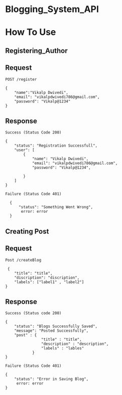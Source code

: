 # Blogging_System_API

# How To Use

## Registering_Author

## Request

`POST /register`

    {
        "name":"Vikalp Dwivedi",
        "email": "vikalpdwivedi786@gmail.com",
        "password": "Vikalp@1234"
    }
    
## Response

`Success (Status Code 200)`

    {
        "status": "Registration Successfull",
        "user": [
            {
                "name": "Vikalp Dwivedi",
                "email": "vikalpdwivedi786@gmail.com",
                "password": "Vikalp@1234",

            }
        ]
    }
`Failure (Status Code 401)`

      {
          "status": "Something Went Wrong",
           error: error
      }
      
 ## Creating Post
 
 ## Request
 
 `Post /createBlog`
 
     {
        "title": "title",
        "discription": "discription",
        "labels": ["label1" , "label2"]
    }
    
## Response

`Success (Status code 200)`

    {
        "status": "Blogs Successfully Saved",
        "message": "Posted Successfully",
        "post" : {
                    "title" : "title",
                    "description" : "description",
                    "labels" : "lables"
                } 
    }
    
`Failure (Status Code 401)`

    {
        "status": "Error in Saving Blog",
         error: error
    }
